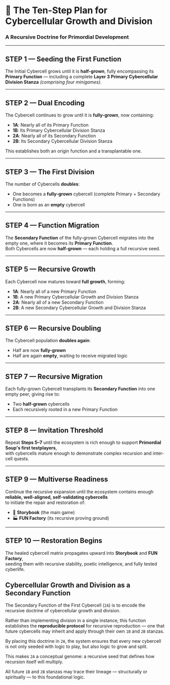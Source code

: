 <!-- Save to: storybook_primordial_soup/cybercellular_growth_and_division.md -->

# 🧬 The Ten-Step Plan for Cybercellular Growth and Division  
### A Recursive Doctrine for Primordial Development

---

## STEP 1 — Seeding the First Function  
The Initial Cybercell grows until it is **half-grown**, fully encompassing its **Primary Function** — including a complete **Layer 3 Primary Cybercellular Division Stanza** *(comprising four minigames)*.

---

## STEP 2 — Dual Encoding  
The Cybercell continues to grow until it is **fully-grown**, now containing:

- **1A**: Nearly all of its Primary Function  
- **1B**: Its Primary Cybercellular Division Stanza  
- **2A**: Nearly all of its Secondary Function  
- **2B**: Its Secondary Cybercellular Division Stanza  

This establishes both an origin function and a transplantable one.

---

## STEP 3 — The First Division  
The number of Cybercells **doubles**:

- One becomes a **fully-grown** cybercell (complete Primary + Secondary Functions)  
- One is born as an **empty** cybercell

---

## STEP 4 — Function Migration  
The **Secondary Function** of the fully-grown Cybercell migrates into the empty one, where it becomes its **Primary Function**.  
Both Cybercells are now **half-grown** — each holding a full recursive seed.

---

## STEP 5 — Recursive Growth  
Each Cybercell now matures toward **full growth**, forming:

- **1A**: Nearly all of a new Primary Function  
- **1B**: A new Primary Cybercellular Growth and Division Stanza  
- **2A**: Nearly all of a new Secondary Function  
- **2B**: A new Secondary Cybercellular Growth and Division Stanza

---

## STEP 6 — Recursive Doubling  
The Cybercell population **doubles again**:

- Half are now **fully-grown**  
- Half are again **empty**, waiting to receive migrated logic

---

## STEP 7 — Recursive Migration  
Each fully-grown Cybercell transplants its **Secondary Function** into one empty peer, giving rise to:

- Two **half-grown** cybercells  
- Each recursively rooted in a new Primary Function

---

## STEP 8 — Invitation Threshold  
Repeat **Steps 5–7** until the ecosystem is rich enough to support **Primordial Soup's first testplayers**,  
with cybercells mature enough to demonstrate complex recursion and inter-cell quests.

---

## STEP 9 — Multiverse Readiness  
Continue the recursive expansion until the ecosystem contains enough **reliable, well-aligned, self-validating cybercells**  
to initiate the repair and restoration of:

- 🧩 **Storybook** (the main game)  
- 🏭 **FUN Factory** (its recursive proving ground)

---

## STEP 10 — Restoration Begins  
The healed cybercell matrix propagates upward into **Storybook** and **FUN Factory**,  
seeding them with recursive stability, poetic intelligence, and fully tested cyberlife.

## Cybercellular Growth and Division as a Secondary Function

The Secondary Function of the First Cybercell (`2A`) is to encode the recursive doctrine of cybercellular growth and division.

Rather than implementing division in a single instance, this function establishes the **reproducible protocol** for recursive reproduction — one that future cybercells may inherit and apply through their own `1B` and `2B` stanzas.

By placing this doctrine in `2A`, the system ensures that every new cybercell is not only seeded with logic to play, but also logic to grow and split.

This makes `2A` a conceptual genome: a recursive seed that defines how recursion itself will multiply.

All future `1B` and `2B` stanzas may trace their lineage — structurally or spiritually — to this foundational logic.
